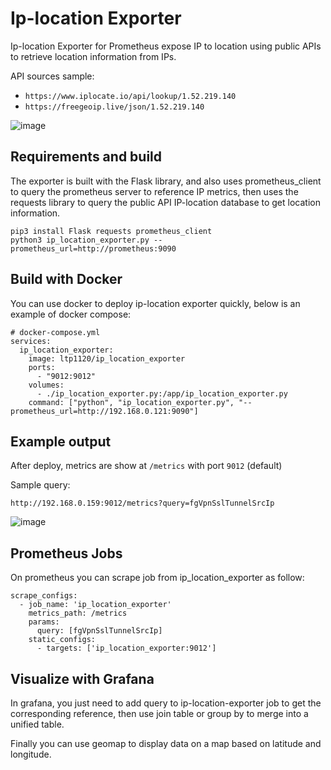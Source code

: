 # Ip-location Exporter

Ip-location Exporter for Prometheus expose IP to location using public APIs to retrieve location information from IPs.

API sources sample:
+ `https://www.iplocate.io/api/lookup/1.52.219.140`
+ `https://freegeoip.live/json/1.52.219.140`

![image](https://github.com/lucthienphong1120/ip-location-exporter/assets/90561566/836e84f5-c128-4d83-bb10-81942acea43c)

## Requirements and build

The exporter is built with the Flask library, and also uses prometheus_client to query the prometheus server to reference IP metrics, then uses the requests library to query the public API IP-location database to get location information.

```
pip3 install Flask requests prometheus_client
python3 ip_location_exporter.py --prometheus_url=http://prometheus:9090
```

## Build with Docker

You can use docker to deploy ip-location exporter quickly, below is an example of docker compose:

```
# docker-compose.yml
services:
  ip_location_exporter:
    image: ltp1120/ip_location_exporter
    ports:
      - "9012:9012"
    volumes:
      - ./ip_location_exporter.py:/app/ip_location_exporter.py
    command: ["python", "ip_location_exporter.py", "--prometheus_url=http://192.168.0.121:9090"]
```

## Example output

After deploy, metrics are show at `/metrics` with port `9012` (default)

Sample query:
```
http://192.168.0.159:9012/metrics?query=fgVpnSslTunnelSrcIp
```

![image](https://github.com/lucthienphong1120/ip-location-exporter/assets/90561566/3a085e0c-0238-4e29-a884-c7d8d983ff6d)

## Prometheus Jobs

On prometheus you can scrape job from ip_location_exporter as follow:

```
scrape_configs:
  - job_name: 'ip_location_exporter'
    metrics_path: /metrics
    params:
      query: [fgVpnSslTunnelSrcIp]
    static_configs:
      - targets: ['ip_location_exporter:9012']
```

## Visualize with Grafana

In grafana, you just need to add query to ip-location-exporter job to get the corresponding reference, then use join table or group by to merge into a unified table.

Finally you can use geomap to display data on a map based on latitude and longitude.
